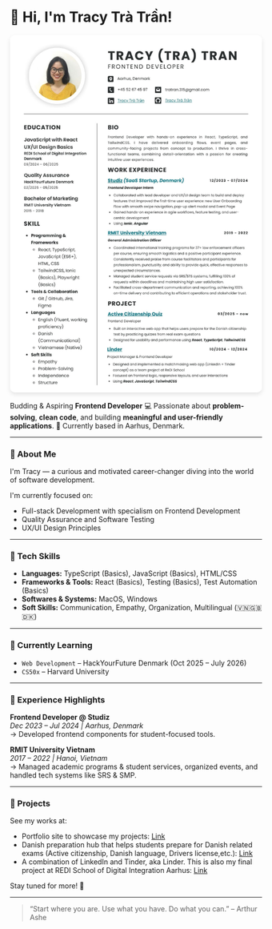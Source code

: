 # 👋 Hi, I'm Tracy Trà Trần!

<img src="/public/CV - Tracy Tra Tran.jpg" alt="CV of Tracy Trà Trần" style="border-radius: 10px; box-shadow: 0 4px 8px rgba(0,0,0,0.1);">

Budding & Aspiring **Frontend Developer**
💻
Passionate about **problem-solving**, **clean code**, and building **meaningful and user-friendly applications**.
📍 Currently based in Aarhus, Denmark.

---

### 🌱 About Me

I'm Tracy — a curious and motivated career-changer diving into the world of software development.

<!-- After years of working in education and customer service, I found my passion in tech where I can combine problem-solving, empathy, and creativity to build applications that matter. -->

I'm currently focused on:

- Full-stack Development with specialism on Frontend Development
- Quality Assurance and Software Testing
- UX/UI Design Principles

---

### 🔧 Tech Skills

- **Languages:** TypeScript (Basics), JavaScript (Basics), HTML/CSS
- **Frameworks & Tools:** React (Basics), Testing (Basics), Test Automation (Basics)
- **Softwares & Systems:** MacOS, Windows
- **Soft Skills:** Communication, Empathy, Organization, Multilingual (🇻🇳🇬🇧🇩🇰)

---

### 🧠 Currently Learning

- `Web Development` – HackYourFuture Denmark (Oct 2025 – July 2026)
- `CS50x` – Harvard University

---

### 💼 Experience Highlights

**Frontend Developer @ Studiz**  
_Dec 2023 – Jul 2024 | Aarhus, Denmark_  
→ Developed frontend components for student-focused tools.

**RMIT University Vietnam**  
_2017 – 2022 | Hanoi, Vietnam_  
→ Managed academic programs & student services, organized events, and handled tech systems like SRS & SMP.

---

### 📌 Projects

See my works at:

- Portfolio site to showcase my projects: [Link](https://tracytratran.github.io/)
- Danish preparation hub that helps students prepare for Danish related exams (Active citizenship, Danish language, Drivers license,etc.): [Link](https://tracytratran.github.io/aktiv-medborgerskab)
- A combination of LinkedIn and Tinder, aka Linder. This is also my final project at REDI School of Digital Integration Aarhus: [Link](https://github.com/tracytratran/linder)

Stay tuned for more! 🚀

---

> “Start where you are. Use what you have. Do what you can.” – Arthur Ashe
